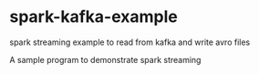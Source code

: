 # spark-kafka-example
spark streaming example to read from kafka and write avro files

A sample program to demonstrate spark streaming
